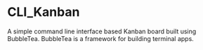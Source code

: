 # CLI_Kanban

A simple command line interface based Kanban board built using BubbleTea.
BubbleTea is a framework for building terminal apps.